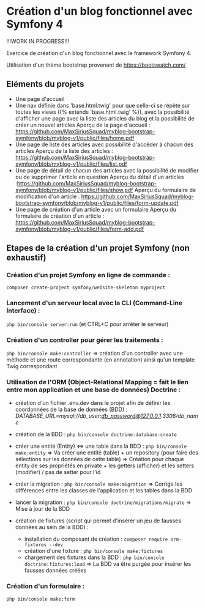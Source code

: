 # Création d'un blog fonctionnel avec Symfony 4

!!!WORK IN PROGRESS!!!

Exercice de création d'un blog fonctionnel avec le framework Symfony 4.

Utilisation d'un thème bootstrap provenant de https://bootswatch.com/

## Eléments du projets

- Une page d'accueil
- Une nav définie dans 'base.html.twig' pour que celle-ci se répète sur toutes les views ({% extends 'base.html.twig' %}), avec la possibilité d'afficher une page avec la liste des articles du blog et la possibilité de créer un nouvel articles
Aperçu de la page d'accueil : https://github.com/MaxSiriusSquad/myblog-bootstrap-symfony/blob/myblog-v1/public/files/home.pdf
- Une page de liste des articles avec possibilité d'accéder à chacun des articles
Aperçu de la liste des articles : https://github.com/MaxSiriusSquad/myblog-bootstrap-symfony/blob/myblog-v1/public/files/list.pdf
- Une page de détail de chacun des articles avec la possibilité de modifier ou de supprimer l'article en question
Aperçu du détail d'un articles :https://github.com/MaxSiriusSquad/myblog-bootstrap-symfony/blob/myblog-v1/public/files/show.pdf
Aperçu du formulaire de modification d'un article : https://github.com/MaxSiriusSquad/myblog-bootstrap-symfony/blob/myblog-v1/public/files/form-update.pdf
- Une page de création d'un article avec un formulaire
Aperçu du formulaire de création d'un article : https://github.com/MaxSiriusSquad/myblog-bootstrap-symfony/blob/myblog-v1/public/files/form-add.pdf

## Etapes de la création d'un projet Symfony (non exhaustif)

### Création d'un projet Symfony en ligne de commande :
`composer create-project symfony/website-skeleton myproject`

### Lancement d'un serveur local avec la CLI (Command-Line Interface) :
`php bin/console server:run`
(et CTRL+C pour arrêter le serveur)

### Création d'un controller pour gérer les traitements :
`php bin/console make:controller`
=> création d'un controller avec une méthode et une route correspondante (en annotation) ainsi qu'un template Twig correspondant

### Utilisation de l'ORM (Object-Relational Mapping = fait le lien entre mon application et une base de données) Doctrine :

- création d'un fichier .env.dev dans le projet afin de définir les coordonnées de la base de données (BDD) :
*DATABASE_URL=mysql://db_user:db_password@127.0.0.1:3306/db_name*

- création de la BDD :
`php bin/console doctrine:database:create`

- créer une entité (Entity) <=> une table dans la BDD :
`php bin/console make:entity`
=> Va créer une entité (table) + un repository (pour faire des sélections sur les données de cette table)
=> Création pour chaque entity de ses propriétés en private + les getters (afficher) et les setters (modifier) / pas de setter pour l'id

- créer la migration :
`php bin/console make:migration`
=> Corrige les différences entre les classes de l'application et les tables dans la BDD

- lancer la migration :
`php bin/console doctrine/migrations/migrate`
=> Mise à jour de la BDD

- création de fixtures (script qui permet d'insérer un jeu de fausses données au sein de la BDD) :

    - installation du composant de création :
 `composer require orm-fixtures --dev`
    - création d'une fixture :
 `php bin/console make:fixtures`
    - chargement des fixtures dans la BDD :
 `php bin/console doctrine:fixtures:load`
  => La BDD va être purgée pour insérer les fausses données créées

### Création d'un formulaire :
`php bin/console make:form`
